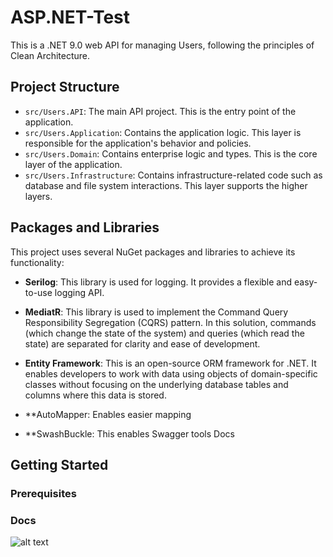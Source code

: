 # ASP.NET-Test

This is a .NET 9.0 web API for managing Users, following the principles of Clean Architecture.

## Project Structure
- `src/Users.API`: The main API project. This is the entry point of the application.
- `src/Users.Application`: Contains the application logic. This layer is responsible for the application's behavior and policies.
- `src/Users.Domain`: Contains enterprise logic and types. This is the core layer of the application.
- `src/Users.Infrastructure`: Contains infrastructure-related code such as database and file system interactions. This layer supports the higher layers.

## Packages and Libraries

This project uses several NuGet packages and libraries to achieve its functionality:

- **Serilog**: This library is used for logging. It provides a flexible and easy-to-use logging API.

- **MediatR**: This library is used to implement the Command Query Responsibility Segregation (CQRS) pattern. In this solution, commands (which change the state of the system) and queries (which read the state) are separated for clarity and ease of development.

- **Entity Framework**: This is an open-source ORM framework for .NET. It enables developers to work with data using objects of domain-specific classes without focusing on the underlying database tables and columns where this data is stored.

- **AutoMapper: Enables easier mapping

- **SwashBuckle: This enables Swagger tools Docs

## Getting Started

### Prerequisites

### Docs
![alt text](https://github.com/Lahlukap669/ASP.NET-Test/Swagger.png)
